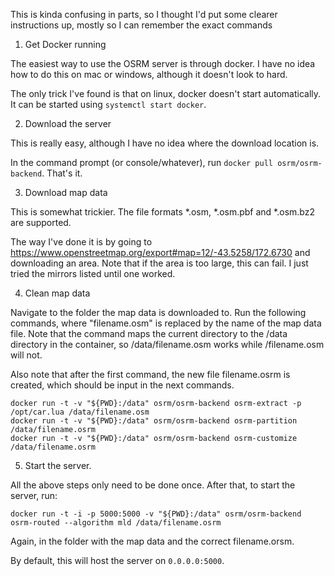 This is kinda confusing in parts, so I thought I'd put some clearer instructions up, mostly so I can remember the exact commands

1. Get Docker running
   
The easiest way to use the OSRM server is through docker. I have no idea how to do this on mac or windows, although it doesn't look to hard.

The only trick I've found is that on linux, docker doesn't start automatically. It can be started using `systemctl start docker`.

2. Download the server

This is really easy, although I have no idea where the download location is.

In the command prompt (or console/whatever), run `docker pull osrm/osrm-backend`. That's it.

3. Download map data

This is somewhat trickier. The file formats *.osm, *.osm.pbf and *.osm.bz2 are supported.

The way I've done it is by going to https://www.openstreetmap.org/export#map=12/-43.5258/172.6730 and downloading an area.
Note that if the area is too large, this can fail. I just tried the mirrors listed until one worked.

4. Clean map data

Navigate to the folder the map data is downloaded to. Run the following commands, where "filename.osm" is replaced by the name of the map data file.
Note that the command maps the current directory to the /data directory in the container, so /data/filename.osm works while /filename.osm will not.

Also note that after the first command, the new file filename.osrm is created, which should be input in the next commands.

```
docker run -t -v "${PWD}:/data" osrm/osrm-backend osrm-extract -p /opt/car.lua /data/filename.osm
docker run -t -v "${PWD}:/data" osrm/osrm-backend osrm-partition /data/filename.osrm
docker run -t -v "${PWD}:/data" osrm/osrm-backend osrm-customize /data/filename.osrm
``` 

5. Start the server.

All the above steps only need to be done once. After that, to start the server, run:

```
docker run -t -i -p 5000:5000 -v "${PWD}:/data" osrm/osrm-backend osrm-routed --algorithm mld /data/filename.osrm
```

Again, in the folder with the map data and the correct filename.orsm.

By default, this will host the server on `0.0.0.0:5000`.